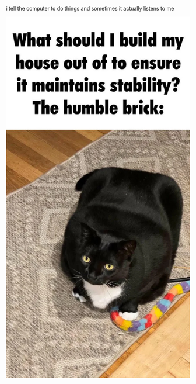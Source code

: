 i tell the computer to do things and sometimes it actually listens to me
<!--START_SECTION:update_image-->
<img src=https://raw.githubusercontent.com/sneakykestrel/sneakykestrel/main/.github/images/the-humble-brick.png height="" width="" align=left alt=kitty />
<!--END_SECTION:update_image-->

